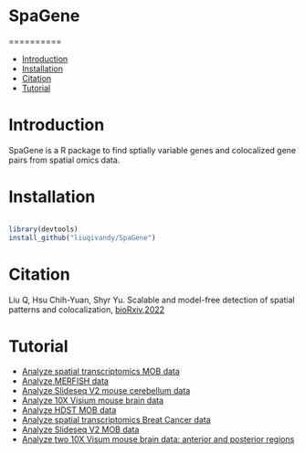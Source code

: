 # SpaGene
==========
* [Introduction](#introduction)
* [Installation](#installation)
* [Citation](#citation)
* [Tutorial](#tutorial)

<a name="introduction"/>

# Introduction

SpaGene is a R package to find sptially variable genes and colocalized gene pairs from spatial omics data.

<a name="installation"/>

# Installation

```R

library(devtools)
install_github("liuqivandy/SpaGene")
```


<a name="citation"/>

# Citation

 Liu Q, Hsu Chih-Yuan, Shyr Yu. Scalable and model-free detection of spatial patterns and colocalization, [bioRxiv,2022](https://www.biorxiv.org/content/10.1101/2022.04.20.488961v1) 
 

<a name="tutoral"/>

# Tutorial
- [Analyze spatial transcriptomics MOB data](https://htmlpreview.github.io/?https://github.com/liuqivandy/SpaGene/blob/master/Tutorial/mob.html)
- [Analyze MERFISH data](https://htmlpreview.github.io/?https://github.com/liuqivandy/SpaGene/blob/master/Tutorial/MERFISH.html)
- [Analyze Slideseq V2 mouse cerebellum data](https://htmlpreview.github.io/?https://github.com/liuqivandy/SpaGene/blob/master/Tutorial/mc_slideseqv2.html)
- [Analyze 10X Visium mouse brain data](https://htmlpreview.github.io/?https://github.com/liuqivandy/SpaGene/blob/master/Tutorial/mbrain_10X.html)
- [Analyze HDST MOB data](https://htmlpreview.github.io/?https://github.com/liuqivandy/SpaGene/blob/master/Tutorial/HDST.html)
- [Analyze spatial transcriptomics Breat Cancer data](https://htmlpreview.github.io/?https://github.com/liuqivandy/SpaGene/blob/master/Tutorial/Breastcancer.html)
- [Analyze Slideseq V2 MOB data](https://htmlpreview.github.io/?https://github.com/liuqivandy/SpaGene/blob/master/Tutorial/mob_slideseqv2.html)
- [Analyze two 10X Visum mouse brain data: anterior and posterior regions](https://htmlpreview.github.io/?https://github.com/liuqivandy/SpaGene/blob/master/Tutorial/mb_anterior_posterior.html)
